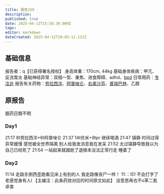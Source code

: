 ```yaml
---
title: 报告156
description: 
published: true
date: 2025-04-11T15:58:39.009Z
tags: 
editor: markdown
dateCreated: 2025-04-12T10:05:12.112Z
---
```


## 基础信息
报告者：q【已获得署名授权】
身高体重：170cm, 44kg
基础身体疾病：甲亢、反流胃炎
基础神经异常：双相一型、重焦、进食障碍、adhd、[bpd](/psychiatry/边缘型人格障碍（BPD）)
日常用药：[专注达](/drug/%E5%93%8C%E7%94%B2%E9%85%AF/)
报告有关药物：[劳拉西泮](/drug/BZDs)、[阿普唑仑](/drug/BZDs)、[右美沙芬](/drug/DXM)、[普瑞巴林](/drug/PR80)、乙醇

## 原报告
服药日期不明
### Day1
21:17 8t劳拉西泮+6t阿普唑仑
21:37 14t优米+8tpr 继续喝酒
21:47 镇静 时间过得异常缓慢 感觉被全世界隔离 别人给我发消息我在发呆
21:52 太过镇静导致我以为自己已经死了
21:54 一站起来就踉跄了退根本没法正常行走
睡着了
### Day2
11:14 走路东倒西歪跑看见床上有别的人 我走路像丧尸一样！
11:：l51 不会打字了 老感觉身有人l 【主编注：此条药效对应的时间原文如此】
没意思再也不o苯二氮卓类